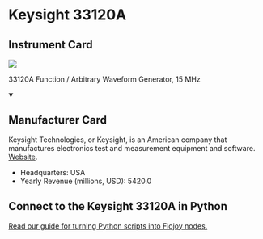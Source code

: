 
# Keysight 33120A

## Instrument Card

<img src="https://v5.airtableusercontent.com/v1/19/19/1691539200000/JfguQ4i0xAa4w9Lvz9UhVg/RP0hLyYlmnYs1sfLa4Xye8IZvTrXOoTkymVhmewY3bd2Dyi_-CujYco6chlEyLDoAa71Uqx0y2cxzHaIV6XIa8CX0J-JNXcNTTP-4LDPMDw/p1-AgFfllflixE5HuhpYa4DnVm3cLnX8i5quX34aBps"/>
<p>33120A Function / Arbitrary Waveform Generator, 15 MHz</p>

<details open>
<summary><h2>Manufacturer Card</h2></summary>

Keysight Technologies, or Keysight, is an American company that manufactures electronics test and measurement equipment and software. <a href="https://www.keysight.com/us/en/home.html">Website</a>.

<ul>
  <li>Headquarters: USA</li>
  <li>Yearly Revenue (millions, USD): 5420.0</li>
</ul>
</details>

## Connect to the Keysight 33120A in Python

[Read our guide for turning Python scripts into Flojoy nodes.](https://docs.flojoy.ai/custom-nodes/creating-custom-node/)



